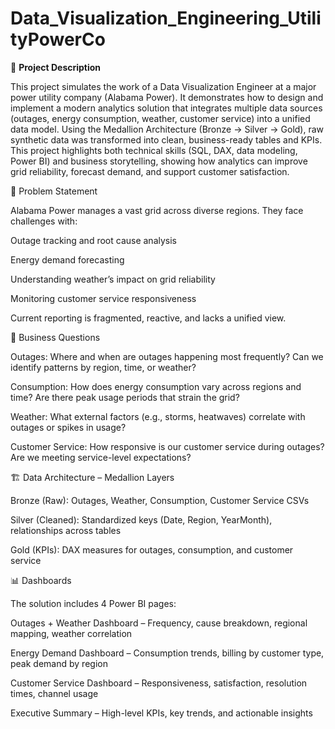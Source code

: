 # Data_Visualization_Engineering_UtilityPowerCo

📄 **Project Description**

This project simulates the work of a Data Visualization Engineer at a major power utility company (Alabama Power). It demonstrates how to design and implement a modern analytics solution that integrates multiple data sources (outages, energy consumption, weather, customer service) into a unified data model. Using the Medallion Architecture (Bronze → Silver → Gold), raw synthetic data was transformed into clean, business-ready tables and KPIs.  This project highlights both technical skills (SQL, DAX, data modeling, Power BI) and business storytelling, showing how analytics can improve grid reliability, forecast demand, and support customer satisfaction. 


🧩 Problem Statement

Alabama Power manages a vast grid across diverse regions. They face challenges with:

Outage tracking and root cause analysis

Energy demand forecasting

Understanding weather’s impact on grid reliability

Monitoring customer service responsiveness

Current reporting is fragmented, reactive, and lacks a unified view.

🎯 Business Questions

Outages: Where and when are outages happening most frequently? Can we identify patterns by region, time, or weather?

Consumption: How does energy consumption vary across regions and time? Are there peak usage periods that strain the grid?

Weather: What external factors (e.g., storms, heatwaves) correlate with outages or spikes in usage?

Customer Service: How responsive is our customer service during outages? Are we meeting service-level expectations?

🏗 Data Architecture – Medallion Layers

Bronze (Raw): Outages, Weather, Consumption, Customer Service CSVs

Silver (Cleaned): Standardized keys (Date, Region, YearMonth), relationships across tables

Gold (KPIs): DAX measures for outages, consumption, and customer service

📊 Dashboards

The solution includes 4 Power BI pages:

Outages + Weather Dashboard – Frequency, cause breakdown, regional mapping, weather correlation

Energy Demand Dashboard – Consumption trends, billing by customer type, peak demand by region

Customer Service Dashboard – Responsiveness, satisfaction, resolution times, channel usage

Executive Summary – High-level KPIs, key trends, and actionable insights




